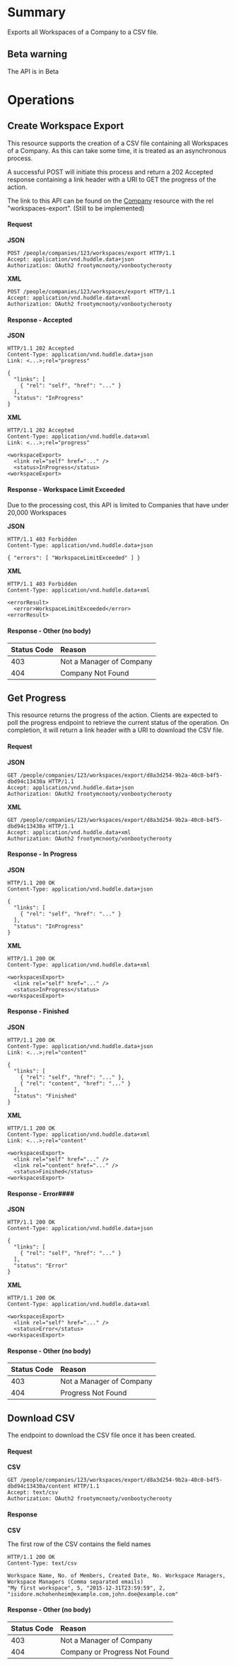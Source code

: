 # Summary #
Exports all Workspaces of a Company to a CSV file.
## Beta warning ##
The API is in Beta
# Operations #
## Create Workspace Export ##
This resource supports the creation of a CSV file containing all Workspaces of a Company. As this can take some time, it is treated as an asynchronous process.

A successful POST will initiate this process and return a 202 Accepted response containing a link header with a URI to GET the progress of the action.

The link to this API can be found on the [Company](Company) resource with the rel "workspaces-export". (Still to be implemented)
#### Request ####
**JSON**
```
POST /people/companies/123/workspaces/export HTTP/1.1
Accept: application/vnd.huddle.data+json
Authorization: OAuth2 frootymcnooty/vonbootycherooty
```
**XML**
```
POST /people/companies/123/workspaces/export HTTP/1.1
Accept: application/vnd.huddle.data+xml
Authorization: OAuth2 frootymcnooty/vonbootycherooty
```
#### Response - Accepted ####
**JSON**
```
HTTP/1.1 202 Accepted
Content-Type: application/vnd.huddle.data+json
Link: <...>;rel="progress"

{
  "links": [
    { "rel": "self", "href": "..." }
  ],
  "status": "InProgress"
}
```
**XML**
```
HTTP/1.1 202 Accepted
Content-Type: application/vnd.huddle.data+xml
Link: <...>;rel="progress"

<workspaceExport>
  <link rel="self" href="..." />
  <status>InProgress</status>
<workspaceExport>
```
#### Response - Workspace Limit Exceeded ####
Due to the processing cost, this API is limited to Companies that have under 20,000 Workspaces

**JSON**
```
HTTP/1.1 403 Forbidden
Content-Type: application/vnd.huddle.data+json

{ "errors": [ "WorkspaceLimitExceeded" ] }
```
**XML**
```
HTTP/1.1 403 Forbidden
Content-Type: application/vnd.huddle.data+xml

<errorResult>
  <error>WorkspaceLimitExceeded</error>
<errorResult>
```
#### Response - Other (no body) ####
|Status Code|Reason|
|:----------|:-----|
|403|Not a Manager of Company|
|404|Company Not Found|
## Get Progress ##
This resource returns the progress of the action. Clients are expected to poll the progress endpoint to retrieve the current status of the operation. On completion, it will return a link header with a URI to download the CSV file.
#### Request ####
**JSON**
```
GET /people/companies/123/workspaces/export/d8a3d254-9b2a-40c0-b4f5-dbd94c13430a HTTP/1.1
Accept: application/vnd.huddle.data+json
Authorization: OAuth2 frootymcnooty/vonbootycherooty
```
**XML**
```
GET /people/companies/123/workspaces/export/d8a3d254-9b2a-40c0-b4f5-dbd94c13430a HTTP/1.1
Accept: application/vnd.huddle.data+xml
Authorization: OAuth2 frootymcnooty/vonbootycherooty
```
#### Response - In Progress ####
**JSON**
```
HTTP/1.1 200 OK
Content-Type: application/vnd.huddle.data+json

{
  "links": [
    { "rel": "self", "href": "..." }
  ],
  "status": "InProgress"
}
```
**XML**
```
HTTP/1.1 200 OK
Content-Type: application/vnd.huddle.data+xml

<workspacesExport>
  <link rel="self" href="..." />
  <status>InProgress</status>
<workspacesExport>
```
#### Response - Finished ####
**JSON**
```
HTTP/1.1 200 OK
Content-Type: application/vnd.huddle.data+json
Link: <...>;rel="content"

{
  "links": [
    { "rel": "self", "href": "..." },
    { "rel": "content", "href": "..." }
  ],
  "status": "Finished"
}
```
**XML**
```
HTTP/1.1 200 OK
Content-Type: application/vnd.huddle.data+xml
Link: <...>;rel="content"

<workspacesExport>
  <link rel="self" href="..." />
  <link rel="content" href="..." />
  <status>Finished</status>
<workspacesExport>
```
#### Response - Error####
**JSON**
```
HTTP/1.1 200 OK
Content-Type: application/vnd.huddle.data+json

{
  "links": [
    { "rel": "self", "href": "..." }
  ],
  "status": "Error"
}
```
**XML**
```
HTTP/1.1 200 OK
Content-Type: application/vnd.huddle.data+xml

<workspacesExport>
  <link rel="self" href="..." />
  <status>Error</status>
<workspacesExport>
```
#### Response - Other (no body) ####
|Status Code|Reason|
|:----------|:-----|
|403|Not a Manager of Company|
|404|Progress Not Found|
## Download CSV ##
The endpoint to download the CSV file once it has been created.
#### Request ####
**CSV**
```
GET /people/companies/123/workspaces/export/d8a3d254-9b2a-40c0-b4f5-dbd94c13430a/content HTTP/1.1
Accept: text/csv
Authorization: OAuth2 frootymcnooty/vonbootycherooty
```
#### Response ####
**CSV**

The first row of the CSV contains the field names
```
HTTP/1.1 200 OK
Content-Type: text/csv

Workspace Name, No. of Members, Created Date, No. Workspace Managers, Workspace Managers (Comma separated emails)
"My first workspace", 5, "2015-12-31T23:59:59", 2, "isidore.mchohenheim@example.com,john.doe@example.com" 
```
#### Response - Other (no body) ####
|Status Code|Reason|
|:----------|:-----|
|403|Not a Manager of Company|
|404|Company or Progress Not Found|


